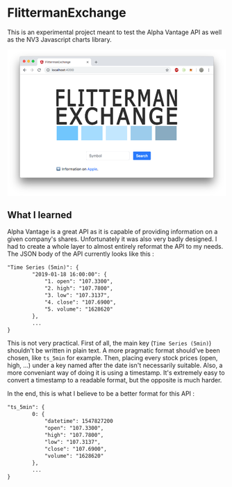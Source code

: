 # FlittermanExchange

This is an experimental project meant to test the Alpha Vantage API as well as the NV3 Javascript charts library.

![Homepage of the app](https://raw.githubusercontent.com/tofl/Flitterman-Exchange/master/fex_home.png)

## What I learned
Alpha Vantage is a great API as it is capable of providing information on a given company's shares. Unfortunately it was also very badly designed. I had to create a whole layer to almost entirely reformat the API to my needs. The JSON body of the API currently looks like this :

```
"Time Series (5min)": {
        "2019-01-18 16:00:00": {
            "1. open": "107.3300",
            "2. high": "107.7800",
            "3. low": "107.3137",
            "4. close": "107.6900",
            "5. volume": "1628620"
        },
        ...
}
```

This is not very practical. First of all, the main key (`Time Series (5min)`) shouldn't be written in plain text. A more pragmatic format should've been chosen, like `ts_5min` for example. Then, placing every stock prices (open, high, ...) under a key named after the date isn't necessarily suitable. Also, a more conveniant way of doing it is using a timestamp. It's extremely easy to convert a timestamp to a readable format, but the opposite is much harder.

In the end, this is what I believe to be a better format for this API :

```
"ts_5min": {
        0: {
            "datetime": 1547827200
            "open": "107.3300",
            "high": "107.7800",
            "low": "107.3137",
            "close": "107.6900",
            "volume": "1628620"
        },
        ...
}
